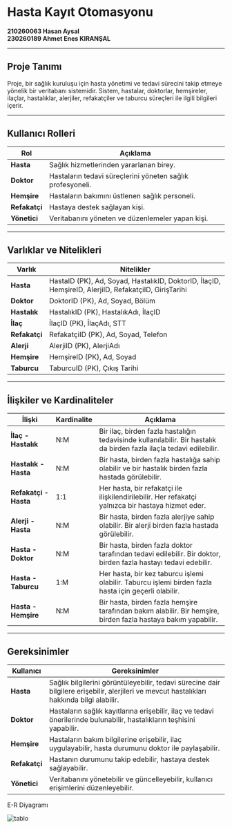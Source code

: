 # Hasta Kayıt Otomasyonu

**210260063 Hasan Aysal**  
**230260189 Ahmet Enes KIRANŞAL**

---

## Proje Tanımı

Proje, bir sağlık kuruluşu için hasta yönetimi ve tedavi sürecini takip etmeye yönelik bir veritabanı sistemidir. Sistem, hastalar, doktorlar, hemşireler, ilaçlar, hastalıklar, alerjiler, refakatçiler ve taburcu süreçleri ile ilgili bilgileri içerir.

---

## Kullanıcı Rolleri

| **Rol**       | **Açıklama**                                              |
|---------------|----------------------------------------------------------|
| **Hasta**     | Sağlık hizmetlerinden yararlanan birey.                   |
| **Doktor**    | Hastaların tedavi süreçlerini yöneten sağlık profesyoneli. |
| **Hemşire**   | Hastaların bakımını üstlenen sağlık personeli.            |
| **Refakatçi** | Hastaya destek sağlayan kişi.                             |
| **Yönetici**  | Veritabanını yöneten ve düzenlemeler yapan kişi.          |

---

## Varlıklar ve Nitelikleri

| **Varlık**     | **Nitelikler**                                                                 |
|----------------|-------------------------------------------------------------------------------|
| **Hasta**      | HastaID (PK), Ad, Soyad, HastalıkID, DoktorID, İlaçID, HemşireID, AlerjiID, RefakatçiID, GirişTarihi |
| **Doktor**     | DoktorID (PK), Ad, Soyad, Bölüm                                              |
| **Hastalık**   | HastalıkID (PK), HastalıkAdı, İlaçID                                         |
| **İlaç**       | İlaçID (PK), İlaçAdı, STT                                                   |
| **Refakatçi**  | RefakatçiID (PK), Ad, Soyad, Telefon                                        |
| **Alerji**     | AlerjiID (PK), AlerjiAdı                                                   |
| **Hemşire**    | HemşireID (PK), Ad, Soyad                                                  |
| **Taburcu**    | TaburcuID (PK), Çıkış Tarihi                                               |

---

## İlişkiler ve Kardinaliteler

| **İlişki**              | **Kardinalite**                        | **Açıklama**                                                                                       |
|-------------------------|----------------------------------------|---------------------------------------------------------------------------------------------------|
| **İlaç - Hastalık**     | N:M                                    | Bir ilaç, birden fazla hastalığın tedavisinde kullanılabilir. Bir hastalık da birden fazla ilaçla tedavi edilebilir. |
| **Hastalık - Hasta**    | N:M                                    | Bir hasta, birden fazla hastalığa sahip olabilir ve bir hastalık birden fazla hastada görülebilir. |
| **Refakatçi - Hasta**   | 1:1                                    | Her hasta, bir refakatçi ile ilişkilendirilebilir. Her refakatçi yalnızca bir hastaya hizmet eder. |
| **Alerji - Hasta**      | N:M                                    | Bir hasta, birden fazla alerjiye sahip olabilir. Bir alerji birden fazla hastada görülebilir.     |
| **Hasta - Doktor**      | N:M                                    | Bir hasta, birden fazla doktor tarafından tedavi edilebilir. Bir doktor, birden fazla hastayı tedavi edebilir. |
| **Hasta - Taburcu**     | 1:M                                    | Her hasta, bir kez taburcu işlemi olabilir. Taburcu işlemi birden fazla hasta için geçerli olabilir. |
| **Hasta - Hemşire**     | N:M                                    | Bir hasta, birden fazla hemşire tarafından bakım alabilir. Bir hemşire, birden fazla hastaya bakım yapabilir. |

---

## Gereksinimler

| **Kullanıcı** | **Gereksinimler**                                                                                       |
|---------------|--------------------------------------------------------------------------------------------------------|
| **Hasta**     | Sağlık bilgilerini görüntüleyebilir, tedavi sürecine dair bilgilere erişebilir, alerjileri ve mevcut hastalıkları hakkında bilgi alabilir. |
| **Doktor**    | Hastaların sağlık kayıtlarına erişebilir, ilaç ve tedavi önerilerinde bulunabilir, hastalıkların teşhisini yapabilir. |
| **Hemşire**   | Hastaların bakım bilgilerine erişebilir, ilaç uygulayabilir, hasta durumunu doktor ile paylaşabilir.     |
| **Refakatçi** | Hastanın durumunu takip edebilir, hastaya destek sağlayabilir.                                          |
| **Yönetici**  | Veritabanını yönetebilir ve güncelleyebilir, kullanıcı erişimlerini düzenleyebilir.                     |


E-R Diyagramı


![tablo](https://github.com/user-attachments/assets/4f4d0d6e-219d-442b-9305-d15c37790ff1)


